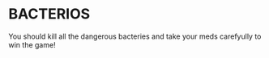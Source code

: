 # BACTERIOS
You should kill all the dangerous bacteries and take your meds carefyully to win the game!
